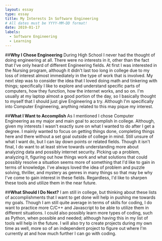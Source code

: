 ```yaml
---
layout: essay
type: essay
title: My Interests In Software Engineering
# All dates must be YYYY-MM-DD format!
date: 2019-01-17
labels:
  - Software Engineering
  - Learning
---
```

##**Why I Chose Engineering**
During High School I never had the thought of doing engineering at all. There were no interests in it, other than the fact that I've only heard of different Engineering fields. At first I was interested in the Nursing program, although it didn't last too long in college due to my loss of interest almost immediately in the type of work that is involved. My next step was to consider the idea that I loved doing math and tinkering with things; specifically I like to explore and understand specific parts of computers, how they function, how the internet works, and so on. I'm usually at my laptop almost a good portion of the day, so I basically thought to myself that I should just give Engineering a try. Although I'm specifically into Computer Engineering, anything related to this may pique my interest.

##**What I Want to Accomplish**
As I mentioned I chose Computer Engineering as my major and main goal to accomplish in college. Although, given my interests I wasn't exactly sure on what I wanted to do after I get a degree. I mainly wanted to focus on getting things done, completing things here and there without a set goal outside of college in mind. Still unsure of what I want do, but I can lay down points or related fields. Though it isn't final, I do want to at least strive towards understanding more about analyzing data and possibly internet security. Picking up a problem, analyzing it, figuring out how things work and what solutions that could possibly resolve a situation seems more of something that I'd like to gain in terms of knowledge. I've always loved the idea of problem and puzzle solving, thriller, and mystery as genres in many things so that may be why I've come to gain interest in these fields. Regardless, I'd like to sharpen these tools and utilize them in the near future.

##**What Should I Do Next?**
I am still in college, but thinking about these lists of accomplishments that I want to get done will help in pushing me towards my goals. Though I am still quite average in terms of skills for coding, I do want to practice more C/C++ and Javascript to be able to utilize them in different situations. I could also possibly learn more types of coding, such as Python, when possible and needed; although having this in my list of tools will help in the future. I will also try to create projects during my own time as well, more so of an independent project to figure out where I'm currently at and how much further I can go with coding.


